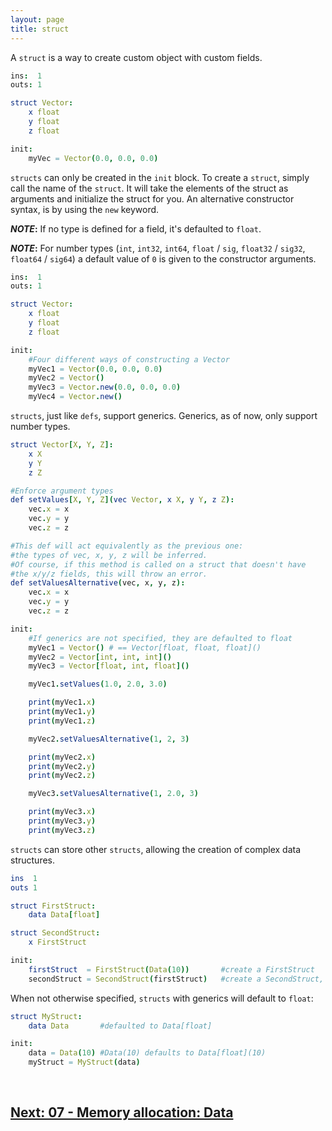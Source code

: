 ```yaml
---
layout: page
title: struct
---
```


A `struct` is a way to create custom object with custom fields. 

```nim
ins:  1
outs: 1

struct Vector:
    x float
    y float
    z float

init:
    myVec = Vector(0.0, 0.0, 0.0)
```

`structs` can only be created in the `init` block. To create a `struct`, simply call the name of the `struct`. It will take the elements of the struct as arguments and initialize the struct for you.
An alternative constructor syntax, is by using the `new` keyword.

**_NOTE_:** If no type is defined for a field, it's defaulted to `float`.

**_NOTE_:** For number types (`int`, `int32`, `int64`, `float` / `sig`, `float32` / `sig32`, `float64` / `sig64`) a default value of `0` is given to the constructor arguments.

```nim
ins:  1
outs: 1

struct Vector:
    x float
    y float
    z float

init:
    #Four different ways of constructing a Vector
    myVec1 = Vector(0.0, 0.0, 0.0)
    myVec2 = Vector()
    myVec3 = Vector.new(0.0, 0.0, 0.0)
    myVec4 = Vector.new()
```

`structs`, just like `defs`, support generics. Generics, as of now, only support number types.

```nim
struct Vector[X, Y, Z]:
    x X
    y Y
    z Z

#Enforce argument types
def setValues[X, Y, Z](vec Vector, x X, y Y, z Z):
    vec.x = x
    vec.y = y
    vec.z = z

#This def will act equivalently as the previous one:
#the types of vec, x, y, z will be inferred.
#Of course, if this method is called on a struct that doesn't have
#the x/y/z fields, this will throw an error.
def setValuesAlternative(vec, x, y, z):
    vec.x = x
    vec.y = y
    vec.z = z

init:
    #If generics are not specified, they are defaulted to float
    myVec1 = Vector() # == Vector[float, float, float]()
    myVec2 = Vector[int, int, int]()
    myVec3 = Vector[float, int, float]()

    myVec1.setValues(1.0, 2.0, 3.0)

    print(myVec1.x)
    print(myVec1.y)
    print(myVec1.z)

    myVec2.setValuesAlternative(1, 2, 3)

    print(myVec2.x)
    print(myVec2.y)
    print(myVec2.z)

    myVec3.setValuesAlternative(1, 2.0, 3)

    print(myVec3.x)
    print(myVec3.y)
    print(myVec3.z)
```

`structs` can store other `structs`, allowing the creation of complex data structures.

```nim
ins  1
outs 1

struct FirstStruct:
    data Data[float]

struct SecondStruct:
    x FirstStruct

init:
    firstStruct  = FirstStruct(Data(10))       #create a FirstStruct
    secondStruct = SecondStruct(firstStruct)   #create a SecondStruct, using the previously declared firstStruct
```

When not otherwise specified, `structs` with generics will default to `float`:

```nim
struct MyStruct:
    data Data       #defaulted to Data[float]

init:
    data = Data(10) #Data(10) defaults to Data[float](10)
    myStruct = MyStruct(data)  
```

<br>

## [Next: 07 - Memory allocation: Data](07_data.md)
